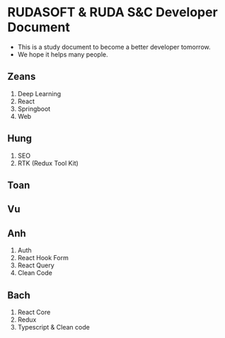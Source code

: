 # RUDASOFT & RUDA S&C Developer Document

- This is a study document to become a better developer tomorrow.
- We hope it helps many people.

## Zeans

1. Deep Learning
2. React
3. Springboot
4. Web

## Hung

1. SEO
2. RTK (Redux Tool Kit)

## Toan

## Vu

## Anh

1. Auth
2. React Hook Form
3. React Query
4. Clean Code

## Bach

1. React Core
2. Redux
3. Typescript & Clean code
